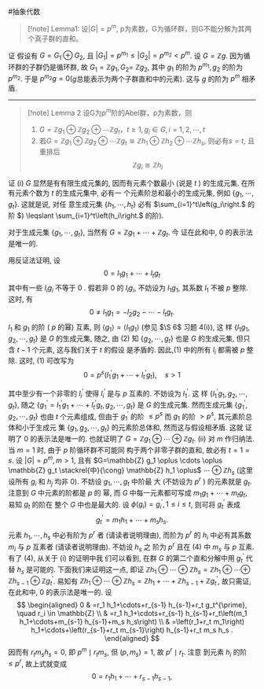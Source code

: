 #抽象代数 

>[!note] Lemma1: 设$|G|=p^m$, p为素数，G为循环群，则G不能分解为其两个真子群的直和。

证 假设有 $G=G_1 \oplus G_2$, 且 $\left|G_1\right|=p^{m_1} \leqslant\left|G_2\right|=p^{m_2}<p^m$. 设 $G=\mathbb{Z} g$. 因为循环群的子群仍是循环群, 故 $G_1=\mathbb{Z} g_1, G_2=$ $\mathbb{Z} g_2$, 其中 $g_1$ 的阶为 $p^{m_1}, g_2$ 的阶为 $p^{m_2}$. 于是 $p^{m_2} g=0$($g$总能表示为两个子群直和中的元素). 这与 $g$ 的阶为 $p^m$ 相矛盾.

***

>[!note] Lemma 2 设G为$p^m$阶的Abel群，p为素数，则
>1. $G=\mathbb{Z}g_1 \oplus \mathbb{Z}g_2 \oplus \cdots \mathbb{Z}g_t，t\ge 1,g_i \in G, i=1,2, \cdots, t$
>2. 若$G=\mathbb{Z}g_1 \oplus \mathbb{Z}g_2 \oplus \cdots \mathbb{Z}g_t \cong \mathbb{Z}h_1 \oplus \mathbb{Z}h_2 \oplus \cdots \mathbb{Z}h_s$, 则必有$s=t$, 且重排后$$\mathbb{Z}g_i\cong \mathbb{Z}h_i$$

证 (i) $G$ 显然是有有限生成元集的, 因而有元素个数最小 (说是 $t$ ) 的生成元集. 在所有元素个数为 $t$ 的生成元集中, 必有一 个元素阶总和最小的生成元集, 例如 $\left\{g_1, \cdots, g_t\right\}$. 这就是说, 对任 意生成元集 $\left\{h_1, \cdots, h_t\right\}$ 必有 $\sum_{i=1}^t\left(g_i\right.$ 的阶 $) \leqslant \sum_{i=1}^t\left(h_i\right.$ 的阶).

对于生成元集 $\left\{g_1, \cdots, g_t\right\}$, 当然有 $G=\mathbb{Z} g_1+\cdots+\mathbb{Z} g_t$. 今 证在此和中, 0 的表示法是唯一的.

用反证法证明, 设
$$
0=l_1 g_1+\cdots+l_t g_t
$$
其中有一些 $l_i g_i$ 不等于 0 . 假若非 0 的 $l_i g_i$, 不妨设为 $l_1 g_1$, 其系数 $l_1$ 不被 $p$ 整除. 这时, 有
$$
0 \neq l_1 g_1=-l_2 g_2-\cdots-l_t g_t \text {. }
$$
$l_1$ 和 $g_1$ 的阶 ( $p$ 的幂) 互素, 则 $\left\langle g_1\right\rangle=\left\langle l_1 g_1\right\rangle$ (参见 $\S 6$ 习题 4(i)), 这 样 $\left\{l_1 g_1, g_2, \cdots, g_t\right\}$ 是 $G$ 的生成元集, 随之, 由 (2) 知 $\left\{g_2, \cdots, g_t\right\}$ 也是 $G$ 的生成元集, 但只含 $t-1$ 个元素, 这与我们关于 $t$ 的假设 是矛盾的. 因此,(1) 中的所有 $l_i$ 都需被 $p$ 整除.
这时, (1) 可改写为
$$
0=p^s\left(l_1^{\prime} g_1+\cdots+l_t^{\prime} g_t\right), \quad s>1
$$

其中至少有一个非零的 $l_i^{\prime}$ 使得 $l_i^{\prime}$ 是与 $p$ 互素的. 不妨设为 $l_1^{\prime}$. 这 样 $\left\{l_1^{\prime} g_1, g_2, \cdots, g_t\right\}$, 随之 $\left\{g_1^{\prime}=l_1^{\prime} g_1+\cdots+l_t^{\prime} g_t, g_2, \cdots, g_t\right\}$ 是 $G$ 的生成元集. 然而生成元集 $\left\{g_1^{\prime}, g_2, \cdots, g_t\right\}$ 也由 $t$ 个元素组成, 但由于 $g_1^{\prime}$ 的阶 $\leqslant p^s$ 而 $g_1$ 的阶 $>p^s$, 其元素阶总体和小于生成元 集 $\left\{g_1, g_2, \cdots, g_t\right\}$ 的元素阶总体和, 然而这与假设相矛盾. 这就 证明了 0 的表示法是唯一的. 也就证明了 $G=\mathbb{Z} g_1 \oplus \cdots \oplus \mathbb{Z} g_t$.
(ii) 对 $m$ 作归纳法. 当 $m=1$ 时, 由于 $p$ 阶循环群不可能同 构于两个非零子群的直和, 故必有 $t=1=s$.
设 $|G|=p^m, m>1$, 且有 $G=\mathbb{Z} g_1 \oplus \cdots \oplus \mathbb{Z} g_t \stackrel{中}{\cong} \mathbb{Z} h_1 \oplus$ $\cdots \oplus \mathbb{Z} h_s$ (这里设所有 $g_i$ 和 $h_j$ 均非 0). 不妨设 $g_1, \cdots, g_t$ 中阶最 大 (不妨设为 $p^r$ ) 的元素就是 $g_t$. 注意到 $G$ 中元素的阶都是 $p$ 的 幂, 而 $G$ 中每一元素都可写成 $m_1 g_1+\cdots+m_t g_t$, 易知 $g_t$ 的阶在 整个 $G$ 中也是最大的. 设 $\phi\left(g_i\right)=g_i^{\prime}, 1 \leqslant i \leqslant t$, 则可将 $g_t^{\prime}$ 表成
$$
g_t^{\prime}=m_1 h_1+\cdots+m_s h_s .
$$
元素 $h_1, \cdots, h_s$ 中必有阶为 $p^r$ 者 (请读者说明理由), 而阶为 $p^r$ 的 $h_i$ 中必有其系数 $m_i$ 与 $p$ 互素者 (请读者说明理由). 不妨设 $h_s$ 之 阶为 $p^r$ 且在 (4) 中 $m_s$ 与 $p$ 互素. 有了 (4), 从关于 (i) 的证明中我 们可以看到, 在群 $G$ 的第二个直和分解中用 $g_t^{\prime}$ 代替 $h_s$ 是可能的.
下面我们来证明这一点, 即证 $\mathbb{Z} h_1 \oplus \cdots \oplus \mathbb{Z} h_s=\mathbb{Z} h_1 \oplus \cdots \oplus$ $\mathbb{Z} h_{s-1} \oplus \mathbb{Z} g_t^{\prime}$. 易知有 $\mathbb{Z} h_1 \oplus \cdots \oplus \mathbb{Z} h_s=\mathbb{Z} h_1+\cdots+\mathbb{Z} h_{s-1}+\mathbb{Z} g_t^{\prime}$, 故只需证, 在此和中, 0 的表示法是唯一的. 设
$$
\begin{aligned}
0 & =r_1 h_1+\cdots+r_{s-1} h_{s-1}+r_t g_t^{\prime}, \quad r_i \in \mathbb{Z} \\
& =r_1 h_1+\cdots+r_{s-1} h_{s-1}+r_t\left(m_1 h_1+\cdots+m_{s-1} h_{s-1}+m_s h_s\right) \\
& =\left(r_1+r_t m_1\right) h_1+\cdots+\left(r_{s-1}+r_t m_{s-1}\right) h_{s-1}+r_t m_s h_s .
\end{aligned}
$$
因而有 $r_t m_s h_s=0$, 即 $p^m \mid r_t m_s$, 但 $\left(p, m_s\right)=1$, 故 $p^r \mid r_t$. 注意 到元素 $h_i$ 的阶 $\leqslant p^r$, 故上式就变成
$$
0=r_1 h_1+\cdots+r_{s-1} h_{s-1},
$$